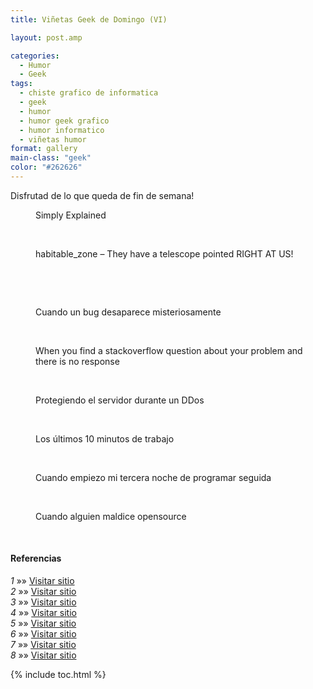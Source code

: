 ```yaml
---
title: Viñetas Geek de Domingo (VI)

layout: post.amp

categories:
  - Humor
  - Geek
tags:
  - chiste grafico de informatica
  - geek
  - humor
  - humor geek grafico
  - humor informatico
  - viñetas humor
format: gallery
main-class: "geek"
color: "#262626"
---
```

Disfrutad de lo que queda de fin de semana!

<div id="gallery-6" class="gallery galleryid-1734 gallery-columns-1 gallery-size-thumbnail">
<dl class="gallery-item">
<dt class="gallery-icon portrait">
<a href="/assets/img/2013/07/140.jpg"><amp-img src="/assets/img/2013/07/140-150x150.jpg" class="attachment-thumbnail" alt="Simply Explained" aria-describedby="gallery-6-1735" width="150px" height="150px" /></a>
</dt>
<dd class="wp-caption-text gallery-caption" id="gallery-6-1735">
      Simply Explained
    </dd>
</dl>
<br style="clear: both" />
<dl class="gallery-item">
<dt class="gallery-icon portrait">
<a href="/assets/img/2013/07/habitable_zone-They-have-a-telescope-pointed-RIGHT-AT-US.png"><amp-img src="/assets/img/2013/07/habitable_zone-They-have-a-telescope-pointed-RIGHT-AT-US.png" class="attachment-thumbnail" alt="habitable_zone - They have a telescope pointed RIGHT AT US!" aria-describedby="gallery-6-1736" width="253px" height="306px" /></a>
</dt>
<dd class="wp-caption-text gallery-caption" id="gallery-6-1736">
      habitable_zone &#8211; They have a telescope pointed RIGHT AT US!
    </dd>
</dl>
<br style="clear: both" />
<dl class="gallery-item">
<dt class="gallery-icon landscape">
<a href="/assets/img/2013/07/humor-desarrollo-software.jpg"><amp-img src="/assets/img/2013/07/humor-desarrollo-software-150x150.jpg" class="attachment-thumbnail" alt="humor-desarrollo-software" width="150px" height="150px" /></a>
</dt>
</dl>
<br style="clear: both" />
<dl class="gallery-item">
<dt class="gallery-icon landscape">
<a href="/assets/img/2013/07/when-a-bug-mysteriously-disappears.gif"><amp-img src="/assets/img/2013/07/when-a-bug-mysteriously-disappears-150x150.gif" class="attachment-thumbnail" alt="Cuando un bug desaparece misteriosamente" aria-describedby="gallery-6-1738" width="150px" height="150px" /></a>
</dt>
<dd class="wp-caption-text gallery-caption" id="gallery-6-1738">
      Cuando un bug desaparece misteriosamente
    </dd>
</dl>
<br style="clear: both" />
<dl class="gallery-item">
<dt class="gallery-icon landscape">
<a href="/assets/img/2013/07/tumblr_inline_moij1tHWwa1qz4rgp.gif"><amp-img src="/assets/img/2013/07/tumblr_inline_moij1tHWwa1qz4rgp-150x150.gif" class="attachment-thumbnail" alt="When you find a stackoverflow question about your problem and there is no response" aria-describedby="gallery-6-1739" width="150px" height="150px" /></a>
</dt>
<dd class="wp-caption-text gallery-caption" id="gallery-6-1739">
      When you find a stackoverflow question about your problem and there is no response
    </dd>
</dl>
<br style="clear: both" />
<dl class="gallery-item">
<dt class="gallery-icon landscape">
<a href="/assets/img/2013/07/LI3vaSs.gif"><amp-img src="/assets/img/2013/07/LI3vaSs-150x150.gif" class="attachment-thumbnail" alt="Protegiendo el servidor durante un DDos" aria-describedby="gallery-6-1741" width="150px" height="150px" /></a>
</dt>
<dd class="wp-caption-text gallery-caption" id="gallery-6-1741">
      Protegiendo el servidor durante un DDos
    </dd>
</dl>
<br style="clear: both" />
<dl class="gallery-item">
<dt class="gallery-icon landscape">
<a href="/assets/img/2013/07/Los-últimos-10-minutos-de-trabajo.gif"><amp-img src="/assets/img/2013/07/Los-últimos-10-minutos-de-trabajo-150x150.gif" class="attachment-thumbnail" alt="Los últimos 10 minutos de trabajo" aria-describedby="gallery-6-1742" width="150px" height="150px" /></a>
</dt>
<dd class="wp-caption-text gallery-caption" id="gallery-6-1742">
      Los últimos 10 minutos de trabajo
    </dd>
</dl>
<br style="clear: both" />
<dl class="gallery-item">
<dt class="gallery-icon landscape">
<a href="/assets/img/2013/07/when-I-start-my-third-coding-night-in-a-row.gif"><amp-img src="/assets/img/2013/07/when-I-start-my-third-coding-night-in-a-row-150x150.gif" class="attachment-thumbnail" alt="Cuando empiezo mi tercera noche de programar seguida" aria-describedby="gallery-6-1743" width="150px" height="150px" /></a>
</dt>
<dd class="wp-caption-text gallery-caption" id="gallery-6-1743">
      Cuando empiezo mi tercera noche de programar seguida
    </dd>
</dl>
<br style="clear: both" />
<dl class="gallery-item">
<dt class="gallery-icon landscape">
<a href="/assets/img/2013/07/When-someone-vilifies-opensource.gif"><amp-img src="/assets/img/2013/07/When-someone-vilifies-opensource-150x150.gif" class="attachment-thumbnail" alt="Cuando alguien maldice opensource" aria-describedby="gallery-6-1740" width="150px" height="150px" /></a>
</dt>
<dd class="wp-caption-text gallery-caption" id="gallery-6-1740">
      Cuando alguien maldice opensource
    </dd>
</dl>
<br style="clear: both" />
</div>

#### Referencias

*1* »» <a href="http://geek-and-poke.com/geekandpoke/2013/6/25/simply-explained" target="_blank">Visitar sitio</a>  
*2* »» <a href="http://xkcd.com/1231/" target="_blank">Visitar sitio</a>  
*3* »» <a href="http://devopsreactions.tumblr.com/post/54331815989" target="_blank">Visitar sitio</a>  
*4* »» <a href="http://thecodinglove.com/post/54511701951/when-a-bug-mysteriously-disappears" target="_blank">Visitar sitio</a>  
*5* »» <a href="http://devopsreactions.tumblr.com/post/54819531048" target="_blank">Visitar sitio</a>  
*6* »» <a href="http://devopsreactions.tumblr.com/post/54585027874/protecting-your-servers-during-a-ddos" target="_blank">Visitar sitio</a>  
*7* »» <a href="http://thecodinglove.com/post/54685719434" target="_blank">Visitar sitio</a>  
*8* »» <a href="http://thecodinglove.com/post/54609919840" target="_blank">Visitar sitio</a>



{% include toc.html %}
